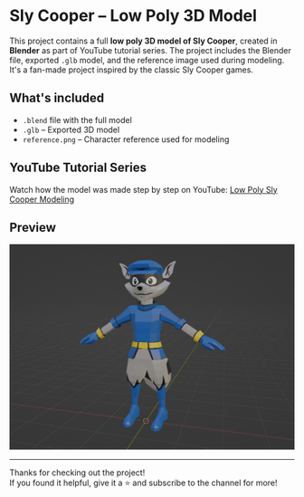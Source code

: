 # Sly Cooper – Low Poly 3D Model

This project contains a full **low poly 3D model of Sly Cooper**, created in **Blender** as part of  YouTube tutorial series.
The project includes the Blender file, exported `.glb` model, and the reference image used during modeling.
It's a fan-made project inspired by the classic Sly Cooper games.

## What's included
- `.blend` file with the full model
- `.glb` – Exported 3D model
- `reference.png` – Character reference used for modeling

## YouTube Tutorial Series
Watch how the model was made step by step on YouTube: [Low Poly Sly Cooper Modeling](https://www.youtube.com/watch?v=LmgpYu6MNIY&list=PLEVlMrNDkKvMocLcyj7-ksZhQHLRrRHXR)

## Preview
![Sly Cooper Model Preview](./preview.jpg)

---

Thanks for checking out the project!  
If you found it helpful, give it a ⭐ and subscribe to the channel for more!
